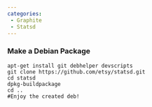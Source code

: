 ```yaml
---
categories:
 - Graphite
 - Statsd
---
```

### Make a Debian Package

    apt-get install git debhelper devscripts
    git clone https://github.com/etsy/statsd.git
    cd statsd
    dpkg-buildpackage
    cd ..
    #Enjoy the created deb!

